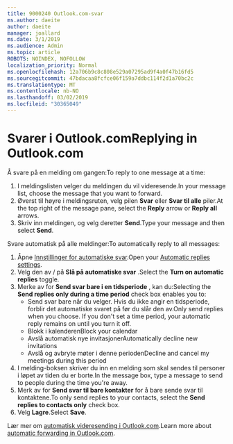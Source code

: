 ```yaml
---
title: 9000240 Outlook.com-svar
ms.author: daeite
author: daeite
manager: joallard
ms.date: 3/1/2019
ms.audience: Admin
ms.topic: article
ROBOTS: NOINDEX, NOFOLLOW
localization_priority: Normal
ms.openlocfilehash: 12a706b9c8c808e529a07295ad9f4a0f47b16fd5
ms.sourcegitcommit: 47bdacaa8fcfce06f159a7ddbc114f2d1a70bc2c
ms.translationtype: MT
ms.contentlocale: nb-NO
ms.lasthandoff: 03/02/2019
ms.locfileid: "30365049"
---
```

# <a name="replying-in-outlookcom"></a><span data-ttu-id="92435-102">Svarer i Outlook.com</span><span class="sxs-lookup"><span data-stu-id="92435-102">Replying in Outlook.com</span></span>

<span data-ttu-id="92435-103">Å svare på en melding om gangen:</span><span class="sxs-lookup"><span data-stu-id="92435-103">To reply to one message at a time:</span></span>

1. <span data-ttu-id="92435-104">I meldingslisten velger du meldingen du vil videresende.</span><span class="sxs-lookup"><span data-stu-id="92435-104">In your message list, choose the message that you want to forward.</span></span>
2. <span data-ttu-id="92435-105">Øverst til høyre i meldingsruten, velg pilen **Svar** eller **Svar til alle** piler.</span><span class="sxs-lookup"><span data-stu-id="92435-105">At the top right of the message pane, select the **Reply** arrow or **Reply all** arrows.</span></span>
3. <span data-ttu-id="92435-106">Skriv inn meldingen, og velg deretter **Send**.</span><span class="sxs-lookup"><span data-stu-id="92435-106">Type your message and then select **Send**.</span></span>

<span data-ttu-id="92435-107">Svare automatisk på alle meldinger:</span><span class="sxs-lookup"><span data-stu-id="92435-107">To automatically reply to all messages:</span></span>

1. <span data-ttu-id="92435-108">Åpne [Innstillinger for automatiske svar](https://outlook.live.com/mail/options/mail/automaticReplies/automaticRepliesOption).</span><span class="sxs-lookup"><span data-stu-id="92435-108">Open your [Automatic replies settings](https://outlook.live.com/mail/options/mail/automaticReplies/automaticRepliesOption).</span></span>
2. <span data-ttu-id="92435-109">Velg den av / på **Slå på automatiske svar** .</span><span class="sxs-lookup"><span data-stu-id="92435-109">Select the **Turn on automatic replies** toggle.</span></span>
3. <span data-ttu-id="92435-110">Merke av for **Send svar bare i en tidsperiode** , kan du:</span><span class="sxs-lookup"><span data-stu-id="92435-110">Selecting the **Send replies only during a time period** check box enables you to:</span></span>
    - <span data-ttu-id="92435-p101">Send svar bare når du velger. Hvis du ikke angir en tidsperiode, forblir det automatiske svaret på før du slår den av.</span><span class="sxs-lookup"><span data-stu-id="92435-p101">Only send replies when you choose. If you don't set a time period, your automatic reply remains on until you turn it off.</span></span>
    - <span data-ttu-id="92435-113">Blokk i kalenderen</span><span class="sxs-lookup"><span data-stu-id="92435-113">Block your calendar</span></span>
    - <span data-ttu-id="92435-114">Avslå automatisk nye invitasjoner</span><span class="sxs-lookup"><span data-stu-id="92435-114">Automatically decline new invitations</span></span>
    - <span data-ttu-id="92435-115">Avslå og avbryte møter i denne perioden</span><span class="sxs-lookup"><span data-stu-id="92435-115">Decline and cancel my meetings during this period</span></span>
4. <span data-ttu-id="92435-116">I melding-boksen skriver du inn en melding som skal sendes til personer i løpet av tiden du er borte.</span><span class="sxs-lookup"><span data-stu-id="92435-116">In the message box, type a message to send to people during the time you're away.</span></span>
5. <span data-ttu-id="92435-117">Merk av for **Send svar til bare kontakter** for å bare sende svar til kontaktene.</span><span class="sxs-lookup"><span data-stu-id="92435-117">To only send replies to your contacts, select the **Send replies to contacts only** check box.</span></span>
6. <span data-ttu-id="92435-118">Velg **Lagre**.</span><span class="sxs-lookup"><span data-stu-id="92435-118">Select **Save**.</span></span>

<span data-ttu-id="92435-119">Lær mer om [automatisk videresending i Outlook.com](https://support.office.com/article/14614626-9855-48dc-a986-dec81d07b1a0).</span><span class="sxs-lookup"><span data-stu-id="92435-119">Learn more about [automatic forwarding in Outlook.com](https://support.office.com/article/14614626-9855-48dc-a986-dec81d07b1a0).</span></span>